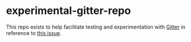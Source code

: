 # experimental-gitter-repo

This repo exists to help facilitate testing and experimentation with [Gitter](https://gitter.im/) in reference to [this issue](https://github.com/github/services-training/issues/5). 
